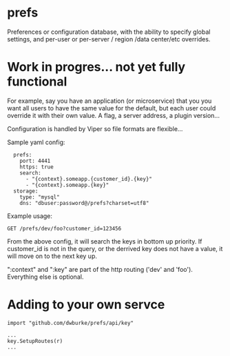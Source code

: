 # prefs
Preferences or configuration database, with the ability to specify
global settings, and per-user or per-server / region /data center/etc overrides.

# Work in progres... not yet fully functional

For example, say you have an application (or microservice) that you you want all
users to have the same value for the default, but each user could override it
with their own value.  A flag, a server address, a plugin version...

Configuration is handled by Viper so file formats are flexible...

Sample yaml config:

```
  prefs:
    port: 4441
    https: true
    search:
      - "{context}.someapp.{customer_id}.{key}"
      - "{context}.someapp.{key}"
  storage:
    type: "mysql"
    dns: "dbuser:password@/prefs?charset=utf8"
```

Example usage:

  `GET /prefs/dev/foo?customer_id=123456`

From the above config, it will search the keys in bottom up priority.  If 
customer_id is not in the query, or the derrived key does not have a value,
it will move on to the next key up.

":context" and ":key" are part of the http routing ('dev' and 'foo').
Everything else is optional.

# Adding to your own servce

```
import "github.com/dwburke/prefs/api/key"

...
key.SetupRoutes(r)
...

```

